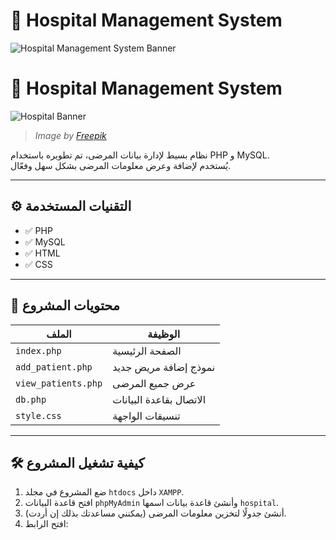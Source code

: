 # 🏥 Hospital Management System

![Hospital Management System Banner](https://your-image-link-here.com/banner.png)

# 🏥 Hospital Management System

![Hospital Banner](./banner.jpg)

> *Image by [Freepik](https://www.freepik.com/free-photo/stomatolog-nurse-tooth-clinic-checking-patient-appointment-looking-computer-monitor-stomatology-assistant-teeth-doctor-discussing-reception-dental-office_17437513.htm)*

نظام بسيط لإدارة بيانات المرضى، تم تطويره باستخدام PHP و MySQL.  
يُستخدم لإضافة وعرض معلومات المرضى بشكل سهل وفعّال.

---

## ⚙️ التقنيات المستخدمة

- ✅ PHP
- ✅ MySQL
- ✅ HTML
- ✅ CSS

---

## 📁 محتويات المشروع

| الملف              | الوظيفة                            |
|--------------------|------------------------------------|
| `index.php`        | الصفحة الرئيسية                    |
| `add_patient.php`  | نموذج إضافة مريض جديد              |
| `view_patients.php`| عرض جميع المرضى                    |
| `db.php`           | الاتصال بقاعدة البيانات             |
| `style.css`        | تنسيقات الواجهة                    |

---

## 🛠️ كيفية تشغيل المشروع

1. ضع المشروع في مجلد `htdocs` داخل `XAMPP`.
2. افتح قاعدة البيانات `phpMyAdmin` وأنشئ قاعدة بيانات اسمها `hospital`.
3. أنشئ جدولًا لتخزين معلومات المرضى (يمكنني مساعدتك بذلك إن أردت).
4. افتح الرابط:  

